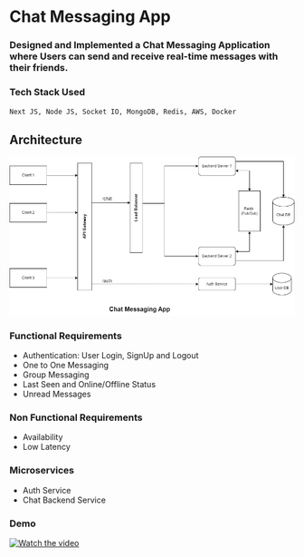 # Chat Messaging App

### Designed and Implemented a Chat Messaging Application where Users can send and receive real-time messages with their friends.

### Tech Stack Used

```
Next JS, Node JS, Socket IO, MongoDB, Redis, AWS, Docker
```

## Architecture
![Architecture Diagram](./assets/chat.png)

### Functional Requirements
- Authentication: User Login, SignUp and Logout
- One to One Messaging
- Group Messaging
- Last Seen and Online/Offline Status
- Unread Messages

### Non Functional Requirements
- Availability
- Low Latency

### Microservices
- Auth Service
- Chat Backend Service

### Demo
[![Watch the video](https://img.youtube.com/vi/VmbiF5EL2To/0.jpg)](https://www.youtube.com/watch?v=VmbiF5EL2To)
